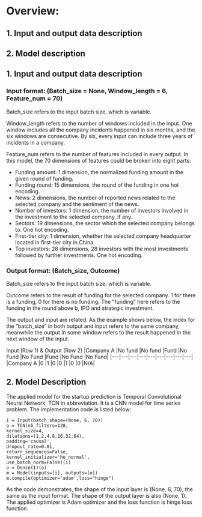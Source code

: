 # Overview:

## 1. Input and output data description

## 2. Model description

## 1. Input and output data description

### Input format: (Batch_size = None, Window_length = 6, Feature_num = 70)

Batch_size refers to the input batch size, which is variable.

Window_length refers to the number of windows included in the input. 
One window includes all the company incidents happened in six months, and the six windows are consecutive. 
By six, every input can include three years of incidents in a company.

Feature_num refers to the number of features included in every output. In this model, the 70 dimensions of features could be broken into eight parts:
*	Funding amount: 1 dimension, the normalized funding amount in the given round of funding.
* Funding round: 15 dimensions, the round of the funding in one hot encoding.
*	News: 2 dimensions, the number of reported news related to the selected company and the sentiment of the news.
*	Number of investors: 1 dimension, the number of investors involved in the investment to the selected company, if any.
*	Sectors: 19 dimensions, the sector which the selected company belongs to. One hot encoding.
*	First-tier city: 1 dimension, whether the selected company headquarter located in first-tier city in China.
*	Top investors: 28 dimensions, 28 investors with the most investments followed by further investments. One hot encoding.

### Output format: (Batch_size, Outcome)

Batch_size refers to the input batch size, which is variable.

Outcome refers to the result of funding for the selected company. 
1 for there is a funding, 0 for there is no funding. 
The “funding” here refers to the funding in the round above b, IPO and strategic investment.

The output and input are related. As the example shows below, the index for the “batch_size” in both output and input refers to the same company, meanwhile the output in some window refers to the result happened in the next window of the input.

Input (Row 1) & Output (Row 2)
|Company A	|No fund	|No fund	|Fund	|No Fund	|No Fund	|Fund	|No Fund	|No Fund|
|---|---|---|---|---|---|---|---|---|
|Company A	|0	|1	|0	|0	|1	|0	|0	|N/A|


## 2. Model Description

The applied model for the startup prediction is Temporal Convolutional Neural Network, 
TCN in abbreviation. It is a CNN model for time series problem.
The implementation code is listed below:

```
i = Input(batch_shape=(None, 6, 70))
o = TCN(nb_filters=128,
kernel_size=4,
dilations=(1,2,4,8,16,32,64),
padding='causal',
dropout_rate=0.01,
return_sequences=False,
kernel_initializer='he_normal',
use_batch_norm=False)(i)
o = Dense(1)(o)
m = Model(inputs=[i], outputs=[o])
m.compile(optimizer='adam',loss="hinge")
```
As the code demonstrates, the shape of the input layer is (None, 6, 70), the same as the input format. The shape of the output layer is also (None, 1). The applied optimizer is Adam optimizer and the loss function is hinge loss function.
